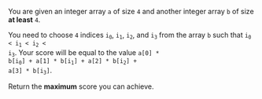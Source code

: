 You are given an integer array `a` of size `4` and another integer array `b` of size **at least** `4`.

You need to choose `4` indices <code>i<sub>0</sub></code>, <code>i<sub>1</sub></code>, <code>i<sub>2</sub></code>, and <code>i<sub>3</sub></code> from the array `b` such that <code>i<sub>0</sub> &lt; i<sub>1</sub> &lt; i<sub>2</sub> &lt; i<sub>3</sub></code>. Your score will be equal to the value <code>a[0] * b[i<sub>0</sub>] + a[1] * b[i<sub>1</sub>] + a[2] * b[i<sub>2</sub>] + a[3] * b[i<sub>3</sub>]</code>.

Return the **maximum** score you can achieve.